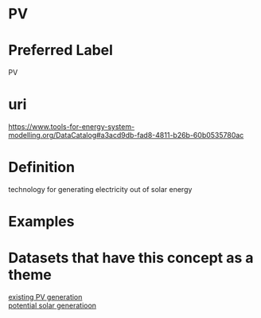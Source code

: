 
PV
==

# Preferred Label
  
PV
# uri
  
https://www.tools-for-energy-system-modelling.org/DataCatalog#a3acd9db-fad8-4811-b26b-60b0535780ac
# Definition
  
technology for generating electricity out of solar energy
# Examples

# Datasets that have this concept as a theme
  
[existing PV generation](46be983d-3de3-4e10-b82a-828b18cd77e7.md)  
[potential solar generatioon](d2046673-feca-41e3-9f5b-1c3bc6866129.md)